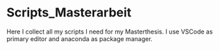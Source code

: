 # Scripts_Masterarbeit
Here I collect all my scripts I need for my Masterthesis. I use VSCode as primary editor and anaconda as package manager.
